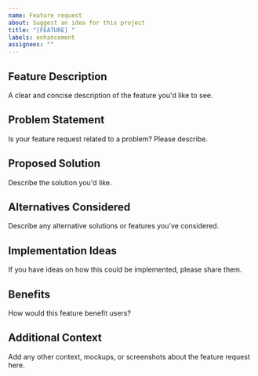 ```yaml
---
name: Feature request
about: Suggest an idea for this project
title: "[FEATURE] "
labels: enhancement
assignees: ""
---
```


## Feature Description

A clear and concise description of the feature you'd like to see.

## Problem Statement

Is your feature request related to a problem? Please describe.

## Proposed Solution

Describe the solution you'd like.

## Alternatives Considered

Describe any alternative solutions or features you've considered.

## Implementation Ideas

If you have ideas on how this could be implemented, please share them.

## Benefits

How would this feature benefit users?

## Additional Context

Add any other context, mockups, or screenshots about the feature request here.

